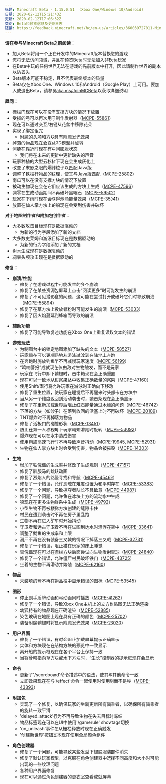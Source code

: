 ```yaml
---
标题: Minecraft Beta - 1.15.0.51  (Xbox One/Windows 10/Android)
日期: 2020-02-12T15:21:43Z
更新: 2020-02-12T17:06:32Z
类别: Beta和预览信息及更新日志
链接: https://feedback.minecraft.net/hc/en-us/articles/360039727011-Minecraft-Beta-1-15-0-51-Xbox-One-Windows-10-Android
---
```


**请在参与Minecraft Beta之前阅读**：

- 加入Beta将用一个正在开发中的Minecraft版本替换您的游戏
- 您将无法访问领域，并且在预览Beta时无法加入非Beta玩家
- 在Beta中玩的任何世界无法在游戏的先前版本中打开，因此请制作世界的副本以防丢失
- Beta版本可能不稳定，且不代表最终版本的质量
- Beta仅在Xbox One、Windows 10和Android（Google Play）上可用。要加入或退出Beta，请参见[aka.ms/JoinMCBeta](https://aka.ms/JoinMCBeta)以获取详细说明

**趋同：**

- 栅栏门现在可以在没有支撑方块的情况下放置
- 受损的弓可以再次用于制作发射器（[MCPE-55861](https://bugs.mojang.com/browse/MCPE-55861)）
- 现在可以通过交互/右键从花盆中移除花朵
- 实现了绑定诅咒
  - 附魔的头颅和方块具有附魔发光效果
- 掉落的物品现在会变成3D模型并旋转
- 河豚在靠近时现在有中间膨胀状态
  - 我们将在未来的更新中更新缺失的声音
- 玩家种植的大型云杉树下现在会生成灰化土
- 改变了末影之眼的爆炸粒子以匹配Java版
- 调整了铁栏杆物品的纹理，使其与Java版匹配（[MCPE-25802](https://bugs.mojang.com/browse/MCPE-25802)）
- 南瓜可以在没有支撑方块的情况下放置
- 被动生物现在会在它们应该生成的方块上生成（[MCPE-47596](https://bugs.mojang.com/browse/MCPE-47596)）
- 凋零在生成动画期间不再破坏黑曜石（[MCPE-59502](https://bugs.mojang.com/browse/MCPE-59502)）
- 玩家在下雨时现在会获得潮涌能量效果（[MCPE-35941](https://bugs.mojang.com/browse/MCPE-35941)）
- 放置在仙人掌方块上的船现在会受到伤害并破坏

**对于地图制作者和附加包创作者：**

- 大多数攻击目标现在是数据驱动的
  - 为新的行为字段添加了新的文档
- 大多数史莱姆和游泳目标现在是数据驱动的
  - 为新的行为字段添加了新的文档
- 树木生成现在是数据驱动的
- 凋零头颅攻击现在是数据驱动的

**修复：**

- **崩溃/性能**
  - 修复了在游戏过程中可能发生的多个崩溃
  - 修复了在某些资源包屏幕上点击“阅读更多”时可能发生的崩溃
  - 修复了不可见潜影盒的问题，这可能在尝试打开或破坏它们时导致崩溃（[MCPE-55894](https://bugs.mojang.com/browse/MCPE-55894)）
  - 修复了在草方块上投放骨粉时可能发生的崩溃（[MCPE-53033](https://bugs.mojang.com/browse/MCPE-53033)）
  - 修复了因火焰蔓延到蜂箱而导致的崩溃

<!-- -->

- **辅助功能**
  - 修复了可能导致复述功能在Xbox One上重复读取文本的错误

<!-- -->

- **游戏玩法**
  - 为制图台中的锁定地图添加了缺失的文本（[MCPE-58527](https://bugs.mojang.com/browse/MCPE-58527)）
  - 玩家现在可以更顺畅地从游泳过渡到在陆地上奔跑
  - 在奔跑时施放钓鱼竿不再减慢玩家速度（[MCPE-56199](https://bugs.mojang.com/browse/MCPE-56199)）
  - “鸣响警报”成就现在仅由敌对生物触发，而不是玩家
  - 玩家在飞行中卸下鞘翅时，击中箱现在会正确重置
  - 现在可以一致地从甜浆果丛中收集正确数量的浆果（[MCPE-47160](https://bugs.mojang.com/browse/MCPE-47160)）
  - 使用Shift/潜行将允许玩家在游泳时正确向下移动
  - 修复了重生位置，使玩家在睡觉后不再醒来时头部卡在方块中
  - 当从另一个维度返回到活动袭击时，袭击条现在会正确显示
  - 修复了在重新加载世界后阻止红石能量通过木桶的问题（[MCPE-46742](https://bugs.mojang.com/browse/MCPE-46742)）
  - 下落的方块（如沙子）在落到收回的活塞上时不再破坏（[MCPE-20109](https://bugs.mojang.com/browse/MCPE-20109)）
  - TNT爆炸时不再掉落为物品
  - 修复了活板门的碰撞形状（[MCPE-13451](https://bugs.mojang.com/browse/MCPE-13451)）
  - 防止在第一人称视角下玩家鞘翅滑翔时旋转（[MCPE-53092](https://bugs.mojang.com/browse/MCPE-53092)）
  - 爆炸现在可以在水中造成伤害
  - 使用鞘翅高速飞行时不再导致声音抖动（[MCPE-19945](https://bugs.mojang.com/browse/MCPE-19945), [MCPE-52931](https://bugs.mojang.com/browse/MCPE-52931)<u>)</u>
  - 生物在仙人掌方块上时会受到伤害，物品会被摧毁（[MCPE-14303](https://bugs.mojang.com/browse/MCPE-14303)）

<!-- -->

- **生物**
  - 增加了铁傀儡的生成率并修改了生成规则（[MCPE-47157](https://bugs.mojang.com/browse/MCPE-47157)）
  - 修复了驯服马的跳跃动画
  - 修复了烈焰人的路径寻找和导航（[MCPE-45469](https://bugs.mojang.com/browse/MCPE-45469)）
  - 修复了一个错误，允许恶魂在难度设置为和平时存在（[MCPE-53383](https://bugs.mojang.com/browse/MCPE-53383)）
  - 修复了一个问题，导致掠夺者队长不具敌意（[MCPE-44987](https://bugs.mojang.com/browse/MCPE-44987)）
  - 修复了一个问题，允许鱼在冰块上方的流动水中生成
  - 狼现在在更多生物群系中生成（[MCPE-49792](https://bugs.mojang.com/browse/MCPE-49792)）
  - 小型生物不再被楼梯方块创建的缝隙卡住
  - 村民在遭到袭击时不再在房子里乱跑
  - 生物不再在进入矿车时开始抖动
  - 守卫者和远古守卫者不再在试图到达水时漂浮在空中（[MCPE-33641](https://bugs.mojang.com/browse/MCPE-33641)）
  - 调整了鱿鱼的生成率和上限
  - 溺尸不再在没有装备三叉戟的情况下掉落三叉戟（[MCPE-32731](https://bugs.mojang.com/browse/MCPE-32731)）
  - 修复了一个错误，阻止猫在玩家的床上睡觉
  - 雪傀儡现在可以在栅栏方块后面尝试向生物发射雪球（[MCPE-24840](https://bugs.mojang.com/browse/MCPE-24840)）
  - 修复了一个错误，允许僵尸村民破坏铁门（[MCPE-43725](https://bugs.mojang.com/browse/MCPE-43725)）
  - 坐着的生物不再滑动并繁殖（[MCPE-62160](https://bugs.mojang.com/browse/MCPE-62160)）

<!-- -->

- **物品**
  - 未装填的弩不再在物品栏中显示错误的图标（[MCPE-53545](https://bugs.mojang.com/browse/MCPE-53545)）

<!-- -->

- **图形**
  - 停止副手盾牌动画和弓动画同时播放（[MCPE-41262](https://bugs.mojang.com/browse/MCPE-41262)）
  - 修复了一个错误，导致Xbox One主机上的立方体贴图无法正确渲染
  - 幼狐持有的物品现在正确渲染（[MCPE-52885](https://bugs.mojang.com/browse/MCPE-52885)）
  - 染色玻璃在地图上现在具有正确的颜色（[MCPE-25702](https://bugs.mojang.com/browse/MCPE-25702)）
  - 装备附魔鞘翅时将显示附魔发光效果（[MCPE-23020](https://bugs.mojang.com/browse/MCPE-23020)）

<!-- -->

- **用户界面**
  - 修复了一个错误，有时会阻止加载屏幕提示正确显示
  - 实体和方块现在在结构方块的预览中一致显示
  - 离开船的提示框现在在各个平台上保持一致
  - 当将骨粉指向草方块或水下方块时，“生长”控制器的提示框现在会显示

<!-- -->

- **命令**
  - 更新了'/scoreboard'命令描述中的语法，使其与其他命令一致
  - 立即效果现在在与'/effect'命令一起使用时使用刻而不是秒（[MCPE-43393](https://bugs.mojang.com/browse/MCPE-43393)）

<!-- -->

- **附加包**
  - 实现了一个修复，以确保玩家的坐骑更新所有骑乘者，以确保所有骑乘者的旋转一致平滑
  - 'delayed_attack'行为不再导致生物在失去目标时冻结
  - 物品标签现在可以在UI中使用'/gamerule' showtags切换
  - 'on_unleash'事件在从栅栏释放时现在正确触发
  - '创建新世界'按钮文本现在使用全局颜色组件

<!-- -->

- **角色创建器**
  - 修复了一个问题，可能导致某些发型下翅膀服装部件消失
  - 修复了默认玩家模型，以克服在角色创建器中选择不同高度和大小时可能出现的一些纹理问题
  - 各种用户界面修复
  - 现在可以通过角色创建器的更衣室查看成就屏幕
